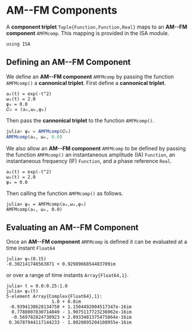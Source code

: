 # AM--FM Components
A **component triplet** `Tuple{Function,Function,Real}` maps to an **AM--FM component** `AMFMcomp`. This mapping is provided in the ISA module.
```
using ISA
```


## Defining an AM--FM Component
We define an **AM--FM component** `AMFMcomp` by passing the function `AMFMcomp()` a **cannonical triplet**. First define a **cannonical triplet**.
```
a₀(t) = exp(-t^2)
ω₀(t) = 2.0
φ₀ = 0.0
𝐶₀ = (a₀,ω₀,φ₀)
```
Then pass the **cannonical triplet** to the function `AMFMcomp()`.
```julia codeSnippet
julia> ψ₀ = AMFMcomp(𝐶₀)
AMFMcomp(a₀, ω₀, 0.0)
```


We also allow an **AM--FM component** `AMFMcomp` to be defined by passing the function `AMFMcomp()` an instantaneous amplitude (IA) `Function`, an instantaneous frequency (IF) `Function`, and a phase reference `Real`.
```
a₀(t) = exp(-t^2)
ω₀(t) = 2.0
φ₀ = 0.0
```
Then calling the function `AMFMcomp()` as follows.
```
julia> ψ₀ = AMFMcomp(a₀,ω₀,φ₀)
AMFMcomp(a₀, ω₀, 0.0)
```


## Evaluating an AM--FM Component
Once an  **AM--FM component** `AMFMcomp` is defined it can be evaluated at a time instant `Float64`
```
julia> ψ₀(0.15)
-0.302141748563871 + 0.9298966854483709im
```
or over a range of time instants `Array{Float64,1}`.
```
julia> t = 0.0:0.25:1.0
julia> ψ₀(t)
5-element Array{Complex{Float64},1}:
                 1.0 + 0.0im
 -0.9394130628134758 + 1.1504492004517347e-16im
  0.7788007830714049 - 1.9075117723236962e-16im
  -0.569782824730923 + 2.0933481375475864e-16im
 0.36787944117144233 - 1.8020895204108955e-16im
```
